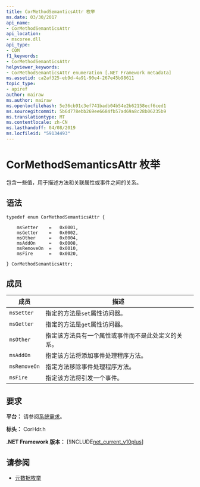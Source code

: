 ```yaml
---
title: CorMethodSemanticsAttr 枚举
ms.date: 03/30/2017
api_name:
- CorMethodSemanticsAttr
api_location:
- mscoree.dll
api_type:
- COM
f1_keywords:
- CorMethodSemanticsAttr
helpviewer_keywords:
- CorMethodSemanticsAttr enumeration [.NET Framework metadata]
ms.assetid: ca2af325-eb9d-4a91-90e4-267e45b98611
topic_type:
- apiref
author: mairaw
ms.author: mairaw
ms.openlocfilehash: 5e36cb91c3ef741badb04b54e2b62158ecf6ced1
ms.sourcegitcommit: 5b6d778ebb269ee6684fb57ad69a8c28b06235b9
ms.translationtype: MT
ms.contentlocale: zh-CN
ms.lasthandoff: 04/08/2019
ms.locfileid: "59134493"
---
```

# <a name="cormethodsemanticsattr-enumeration"></a>CorMethodSemanticsAttr 枚举
包含一些值，用于描述方法和关联属性或事件之间的关系。  
  
## <a name="syntax"></a>语法  
  
```  
typedef enum CorMethodSemanticsAttr {  
  
    msSetter    =   0x0001,  
    msGetter    =   0x0002,  
    msOther     =   0x0004,  
    msAddOn     =   0x0008,  
    msRemoveOn  =   0x0010,  
    msFire      =   0x0020,  
  
} CorMethodSemanticsAttr;  
```  
  
## <a name="members"></a>成员  
  
|成员|描述|  
|------------|-----------------|  
|`msSetter`|指定的方法是`set`属性访问器。|  
|`msGetter`|指定的方法是`get`属性访问器。|  
|`msOther`|指定该方法具有一个属性或事件而不是此处定义的关系。|  
|`msAddOn`|指定该方法将添加事件处理程序方法。|  
|`msRemoveOn`|指定方法移除事件处理程序方法。|  
|`msFire`|指定该方法将引发一个事件。|  
  
## <a name="requirements"></a>要求  
 **平台：** 请参阅[系统需求](../../../../docs/framework/get-started/system-requirements.md)。  
  
 **标头：** CorHdr.h  
  
 **.NET Framework 版本：** [!INCLUDE[net_current_v10plus](../../../../includes/net-current-v10plus-md.md)]  
  
## <a name="see-also"></a>请参阅

- [元数据枚举](../../../../docs/framework/unmanaged-api/metadata/metadata-enumerations.md)
